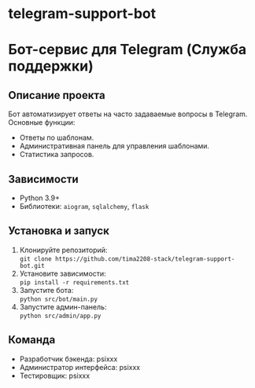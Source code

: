 # telegram-support-bot
# Бот-сервис для Telegram (Служба поддержки)

## Описание проекта
Бот автоматизирует ответы на часто задаваемые вопросы в Telegram.  
Основные функции:  
- Ответы по шаблонам.  
- Административная панель для управления шаблонами.  
- Статистика запросов.  

## Зависимости
- Python 3.9+  
- Библиотеки: `aiogram`, `sqlalchemy`, `flask`  

## Установка и запуск
1. Клонируйте репозиторий:  
   `git clone https://github.com/tima2208-stack/telegram-support-bot.git`  
2. Установите зависимости:  
   `pip install -r requirements.txt`  
3. Запустите бота:  
   `python src/bot/main.py`  
4. Запустите админ-панель:  
   `python src/admin/app.py`  

## Команда
- Разработчик бэкенда: psixxx  
- Администратор интерфейса: psixxx
- Тестировщик: psixxx  
